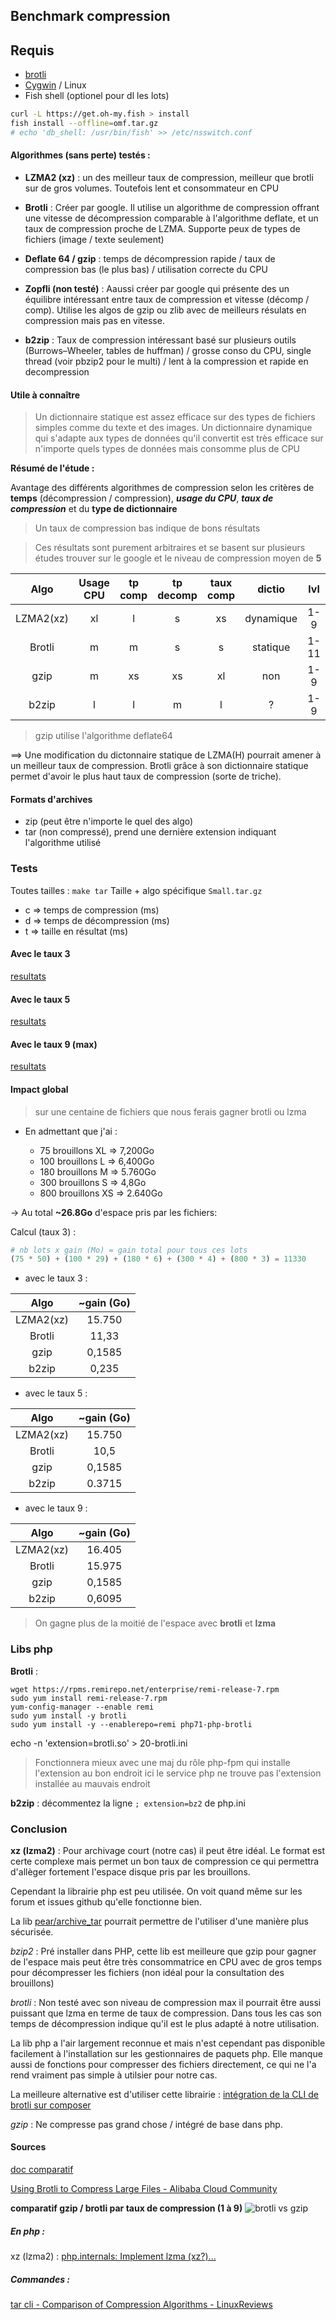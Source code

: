 ## Benchmark compression

## Requis

- [brotli](https://github.com/google/brotli/releases/download/v1.0.4/brotli-v1.0.4-win_x86_64.zip)
- [Cygwin](https://cygwin.com/) / Linux
- Fish shell (optionel pour dl les lots)

```sh
curl -L https://get.oh-my.fish > install
fish install --offline=omf.tar.gz
# echo 'db_shell: /usr/bin/fish' >> /etc/nsswitch.conf
```

#### Algorithmes (sans perte) testés :

- **LZMA2 (xz)** : un des meilleur taux de compression, meilleur que brotli sur de gros volumes. Toutefois lent et consommateur en CPU

- **Brotli** : Créer par google. Il utilise un algorithme de compression offrant une vitesse de décompression comparable à l'algorithme deflate, et un taux de compression proche de LZMA. Supporte peux de types de fichiers (image / texte seulement)

- **Deflate 64 / gzip** : temps de décompression rapide / taux de compression bas (le plus bas) / utilisation correcte du CPU

- **Zopfli (non testé)** : Aaussi créer par google qui présente des un équilibre intéressant entre taux de compression et vitesse (décomp / comp). Utilise les algos de gzip ou zlib avec de meilleurs résulats en compression mais pas en vitesse.

- **b2zip** : Taux de compression intéressant basé sur plusieurs outils (Burrows–Wheeler, tables de huffman) / grosse conso du CPU, single thread (voir pbzip2 pour le multi) / lent à la compression et rapide en decompression

#### Utile à connaître

> Un dictionnaire statique est assez efficace sur des types de fichiers simples comme du texte et des images.
> Un dictionnaire dynamique qui s'adapte aux types de données qu'il convertit est très efficace sur n'importe quels types de données mais consomme plus de CPU

**Résumé de l'étude :**

Avantage des différents algorithmes de compression selon les critères de **__temps__** (décompression / compression), **_usage du CPU_**, **_taux de compression_** et du **__type de dictionnaire__**

> Un taux de compression bas indique de bons résultats

> Ces résultats sont purement arbitraires et se basent sur plusieurs études trouver sur le google et le niveau de compression moyen de **5**

| Algo     | Usage CPU | tp comp | tp decomp | taux comp | dictio   |lvl  |
|:--------:|:---------:|:-------:|:---------:|:---------:|:--------:|:---:|
| LZMA2(xz)| xl        | l       | s         | xs        | dynamique|1-9  |
| Brotli   | m         | m       | s         | s         | statique |1-11 |
| gzip     | m         | xs      | xs        | xl        | non      |1-9  |
| b2zip    | l         | l       | m         | l         | ?        |1-9  |

> gzip utilise l'algorithme deflate64

==> Une modification du dictonnaire statique de LZMA(H) pourrait amener à un meilleur taux de compression. Brotli grâce à son dictionnaire statique permet d'avoir le plus haut taux de compression (sorte de triche).

#### Formats d'archives
- zip (peut être n'importe le quel des algo)
- tar (non compressé), prend une dernière extension indiquant l'algorithme utilisé

### Tests

Toutes tailles : `make tar`
Taille + algo spécifique `Small.tar.gz`

- c => temps de compression (ms)
- d => temps de décompression (ms)
- t => taille en résultat (ms)

#### Avec le taux 3

[resultats](results-3.md)

#### Avec le taux 5

[resultats](results-5.md)

#### Avec le taux 9 (max)

[resultats](results-9.md)

#### Impact global
> sur une centaine de fichiers que nous ferais gagner brotli ou lzma

- En admettant que j'ai :

  - 75 brouillons XL => 7,200Go
  - 100 brouillons L => 6,400Go
  - 180 brouillons M => 5.760Go
  - 300 brouillons S => 4,8Go
  - 800 brouillons XS => 2.640Go

&rarr; Au total **~26.8Go** d'espace pris par les fichiers:

Calcul (taux 3) :
```py
# nb lots x gain (Mo) = gain total pour tous ces lots
(75 * 50) + (100 * 29) + (180 * 6) + (300 * 4) + (800 * 3) = 11330
```

- avec le taux 3 :

| Algo     | ~gain (Go)  |
|:--------:|:-----------:|
| LZMA2(xz)| 15.750      |
| Brotli   | 11,33       |
| gzip     | 0,1585      |
| b2zip    | 0,235       |

- avec le taux 5 :

| Algo     | ~gain (Go)  |
|:--------:|:-----------:|
| LZMA2(xz)| 15.750      |
| Brotli   | 10,5        |
| gzip     | 0,1585      |
| b2zip    | 0.3715      |

- avec le taux 9 :

| Algo     | ~gain (Go)  |
|:--------:|:-----------:|
| LZMA2(xz)| 16.405      |
| Brotli   | 15.975      |
| gzip     | 0,1585      |
| b2zip    | 0,6095      |

>On gagne plus de la moitié de l'espace avec **brotli** et **lzma**

### Libs php

**Brotli** :

```
wget https://rpms.remirepo.net/enterprise/remi-release-7.rpm
sudo yum install remi-release-7.rpm
yum-config-manager --enable remi
sudo yum install -y brotli
sudo yum install -y --enablerepo=remi php71-php-brotli
```

echo -n 'extension=brotli.so' > 20-brotli.ini

> Fonctionnera mieux avec une maj du rôle php-fpm qui installe l'extension au bon endroit
> ici le service php ne trouve pas l'extension installée au mauvais endroit

**b2zip** :
décommentez la ligne `; extension=bz2` de php.ini

### Conclusion

**xz (lzma2)** : Pour  archivage court (notre cas) il peut être idéal. Le format est certe complexe mais permet un bon taux de compression ce qui permettra d'allèger fortement l'espace disque pris par les brouillons.

Cependant la librairie php est peu utilisée. On voit quand même sur les forum et issues github qu'elle fonctionne bien.

La lib [pear/archive_tar](https://packagist.org/packages/pear/archive_tar) pourrait permettre de l'utiliser d'une manière plus sécurisée.

*bzip2* : Pré installer dans PHP, cette lib est meilleure que gzip pour gagner de l'espace mais peut être très consommatrice en CPU avec de gros temps pour décompresser les fichiers (non idéal pour la consultation des brouillons)

*brotli* : Non testé avec son niveau de compression max il pourrait être aussi puissant que lzma en terme de taux de compression. Dans tous les cas son temps de décompression indique qu'il est le plus adapté à notre utilisation.

La lib php a l'air largement reconnue et mais n'est cependant pas disponible facilement à l'installation sur les gestionnaires de paquets php. Elle manque aussi de fonctions pour compresser des fichiers directement, ce qui ne l'a rend vraiment pas simple à utilsier pour notre cas.

La meilleure alternative est d'utiliser cette librairie :
[intégration de la CLI de brotli sur composer](https://github.com/vdechenaux/brotli-php)

*gzip* : Ne compresse pas grand chose / intégré de base dans php.

#### Sources

[doc comparatif](https://cran.r-project.org/web/packages/brotli/vignettes/brotli-2015-09-22.pdf)

[Using Brotli to Compress Large Files - Alibaba Cloud Community](https://www.alibabacloud.com/blog/using-brotli-to-compress-large-files_595262)

**comparatif gzip / brotli par taux de compression (1 à 9)**
![brotli vs gzip](img/gzip_vs_brotli.png)

##### En php :

xz (lzma2) :
[php.internals: Implement lzma (xz?)...](https://news-web.php.net/php.internals/106651)

##### Commandes :

[tar cli - Comparison of Compression Algorithms - LinuxReviews](https://linuxreviews.org/Comparison_of_Compression_Algorithms)
